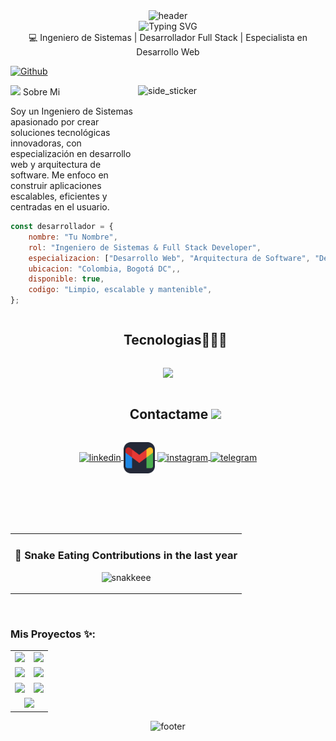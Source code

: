 <!-- HEADER -->
<div align="center" width="100">
  <img src="https://capsule-render.vercel.app/api?color=0:1408d0,50:0860d0,100:08c4d0&height=250&section=header&text=Esteban%20Osuna%20(Systems_Engineer)&fontSize=30&type=waving&fontColor=fefefe&&animation=fadeIn"
  alt="header"/>
</div>

<div align="center">
  <img src="https://readme-typing-svg.herokuapp.com?font=Fira+Code&size=24&duration=3000&pause=1000&color=00D9FF&center=true&vCenter=true&width=600&lines=Ingeniero+de+Sistemas;Desarrollador+Full+Stack;Especialista+en+Desarrollo+Web;Creando+soluciones+innovadoras" alt="Typing SVG" />
</div>

<div align="center">
💻 Ingeniero de Sistemas | Desarrollador Full Stack | Especialista en Desarrollo Web
</div>

[![Github](https://img.shields.io/github/followers/EstebanOsunaIng?label=Follow&style=social)](https://github.com/EstebanOsunaIng)


<img align="right" width=300px height=200px alt="side_sticker" src="https://media.giphy.com/media/TEnXkcsHrP4YedChhA/giphy.gif" /><img src="https://media.giphy.com/media/iY8CRBdQXODJSCERIr/giphy.gif" width="30px">&nbsp;Sobre Mi

Soy un Ingeniero de Sistemas apasionado por crear soluciones tecnológicas innovadoras, con especialización en desarrollo web y arquitectura de software. Me enfoco en construir aplicaciones escalables, eficientes y centradas en el usuario. 

```javascript
const desarrollador = {
    nombre: "Tu Nombre",
    rol: "Ingeniero de Sistemas & Full Stack Developer",
    especializacion: ["Desarrollo Web", "Arquitectura de Software", "DevOps", "Base de Datos"],
    ubicacion: "Colombia, Bogotá DC",,
    disponible: true,
    codigo: "Limpio, escalable y mantenible",
};
```


<!--h1 without bottom border-->
<div id="user-content-toc">
  <ul align="center">
    <summary><h2 style="display: inline-block">Tecnologias👨🏻‍💻</h2></summary>
  </ul>
</div>
<!--tech stack icons-->
<p align="center">
  <a href="https://skillicons.dev">
    <img src="https://skillicons.dev/icons?i=git,aws,angular,css,html,js,cpp,discord,figma,github,py,mongodb,mysql,nodejs,postman,ts,vscode&perline=14" />
  </a>
</p>


<div id="user-content-toc">
  <ul align="center">
    <summary><h2 style="display: inline-block">Contactame <img src='https://raw.githubusercontent.com/ShahriarShafin/ShahriarShafin/main/Assets/handshake.gif' width="100px">    </h2></summary>
  </ul>
</div>

<!--icons and links-->
<p align="center">
<!-- LinkedIn -->
<a href="https://www.linkedin.com/in/esteban-osuna/" target="blank">
  <img align="center" src="https://user-images.githubusercontent.com/88904952/234979284-68c11d7f-1acc-4f0c-ac78-044e1037d7b0.png" alt="linkedin" height="50" width="50" />
</a>

<!-- Gmail -->
<a href="mailto:estebanosunaing@gmail.com" target="blank">
  <img align="center" src="https://github.com/tandpfun/skill-icons/blob/main/icons/Gmail-Dark.svg" alt="gmail" height="50" width="50" />
</a>
<!-- Instagram -->
<a href="https://www.instagram.com/esteban_osuna1/" target="blank">
  <img align="center" src="https://user-images.githubusercontent.com/88904952/234981169-2dd1e58f-4b7e-468c-8213-034ba62156c3.png" alt="instagram" height="50" width="50" />
</a>

<a href="https://t.me/EstebanOsuna" target="blank">
  <img align="center" src="https://img.icons8.com/color/48/000000/telegram-app--v1.png" alt="telegram" height="50" width="50" />
</a>
</p>


<br>
<br>
  <br>


<br>


<div align="center">

<table>
<tr>
<td align="center">
  
### 🐍 Snake Eating Contributions in the last year
  
![snakkeee](https://github.com/user-attachments/assets/767354e9-fe1e-4009-b421-2f49388bfda5)
  
</td>
</tr>
</table>

</div>
<br>

### Mis Proyectos ✨:
  
<div align="center">
  <table>
    <tr>
      <td>
        <a href="https://github.com/EstebanOsunaIng/infinity-records-backend">
          <img src="https://github-readme-stats.vercel.app/api/pin/?username=EstebanOsunaIng&repo=infinity-records-backend&theme=tokyonight" />
        </a>
      </td>
      <td>
        <a href="https://github.com/EstebanOsunaIng/infinity-records-frontend">
          <img src="https://github-readme-stats.vercel.app/api/pin/?username=EstebanOsunaIng&repo=infinity-records-frontend&theme=tokyonight" />
        </a>
      </td>
    </tr>
    <tr>
      <td>
        <a href="https://github.com/EstebanOsunaIng/API-EJERCITO">
          <img src="https://github-readme-stats.vercel.app/api/pin/?username=EstebanOsunaIng&repo=API-EJERCITO&theme=tokyonight" />
        </a>
      </td>
      <td>
        <a href="https://github.com/EstebanOsunaIng/RuletaPruebaTecnicaBackend">
          <img src="https://github-readme-stats.vercel.app/api/pin/?username=EstebanOsunaIng&repo=RuletaPruebaTecnicaBackend&theme=tokyonight" />
        </a>
      </td>
    </tr>
    <tr>
      <td>
        <a href="https://github.com/EstebanOsunaIng/RuletaPruebaTecnicaFrontend">
          <img src="https://github-readme-stats.vercel.app/api/pin/?username=EstebanOsunaIng&repo=RuletaPruebaTecnicaFrontend&theme=tokyonight" />
        </a>
      </td>
      <td>
        <a href="https://github.com/EstebanOsunaIng/PRUEBA-TECNICA_BACKEND">
          <img src="https://github-readme-stats.vercel.app/api/pin/?username=EstebanOsunaIng&repo=PRUEBA-TECNICA_BACKEND&theme=tokyonight" />
        </a>
      </td>
    </tr>
    <tr>
      <td colspan="2" align="center">
        <a href="https://github.com/EstebanOsunaIng/PRUEBA-TECNICA_FRONTEND">
          <img src="https://github-readme-stats.vercel.app/api/pin/?username=EstebanOsunaIng&repo=PRUEBA-TECNICA_FRONTEND&theme=tokyonight" />
        </a>
      </td>
    </tr>
  </table>
</div>


<!-- FOOTER -->
<div align="center" width="100">
  <img src="https://capsule-render.vercel.app/api?color=0:1408d0,50:0860d0,100:08c4d0&height=100&section=footer&fontSize=30&type=waving&fontColor=fefefe"
  alt="footer" />
</div>







<br>



